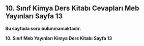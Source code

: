 ## 10. Sınıf Kimya Ders Kitabı Cevapları Meb Yayınları Sayfa 13

**Bu sayfada soru bulunmamaktadır.**

**10. Sınıf Meb Yayınları Kimya Ders Kitabı Sayfa 13**